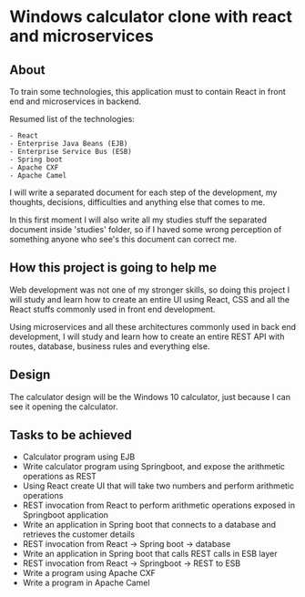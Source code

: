 # Windows calculator clone with react and microservices

## About

To train some technologies, this application must to contain React in front end and microservices
in backend. 

Resumed list of the technologies:

	- React
	- Enterprise Java Beans (EJB)
	- Enterprise Service Bus (ESB)
	- Spring boot
	- Apache CXF
	- Apache Camel

I will write a separated document for each step of the development, my thoughts, decisions, difficulties
and anything else that comes to me.

In this first moment I will also write all my studies stuff the separated document inside 'studies' folder,
so if I haved some wrong perception of something anyone who see's this document can correct me.

## How this project is going to help me

Web development was not one of my stronger skills, so doing this project I will study and learn how
to create an entire UI using React, CSS and all the React stuffs commonly used in front end development.

Using microservices and all these architectures commonly used in back end development, I will study and 
learn how to create an entire REST API with routes, database, business rules and everything else.

## Design

The calculator design will be the Windows 10 calculator, just because I can see it opening the calculator.

## Tasks to be achieved

- Calculator program using EJB
- Write calculator program using Springboot, and expose the arithmetic operations as REST
- Using React create UI that will take two numbers and perform arithmetic operations
- REST invocation from React to perform arithmetic operations exposed in Springboot application
- Write an application in Spring boot that connects to a database and retrieves the customer details
- REST invocation from React -> Spring boot -> database
- Write an application in Spring boot that calls REST calls in ESB layer
- REST invocation from React -> Springboot -> REST to ESB
- Write a program using Apache CXF
- Write a program in Apache Camel
